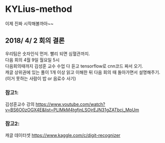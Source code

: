 # KYLius-method
이제 진짜 시작해볼까아~~

## 2018/ 4/ 2 회의 결론

<p> 우리팀은 숫자인식 먼저. 빨리 되면 심혈관까지. <br> 
다음 회의 4월 9일 월요일 5시 <br>
다음회의때까지 김성훈 교수 수업 다 듣고 tensorflow로 cnn코드 짜서 오기. <br>
캐글 상위권에 있는 풀이 1개 이상 읽고 이해한 뒤 다음 회의 때 돌아가면서 설명해주기. (이거 못하는 사람이 밥 or 음료수 사기) </p>


### 참고1:

김성훈교수 강의
https://www.youtube.com/watch?v=BS6O0zOGX4E&list=PLlMkM4tgfjnLSOjrEJN31gZATbcj_MpUm

### 참고2:

캐글 데이터셋
https://www.kaggle.com/c/digit-recognizer
 

